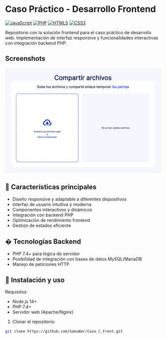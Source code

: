 # Caso Práctico - Desarrollo Frontend

[![JavaScript](https://img.shields.io/badge/JavaScript-ES6+-yellow.svg)](https://developer.mozilla.org/es/docs/Web/JavaScript)
[![PHP](https://img.shields.io/badge/PHP-777BB4?logo=php&logoColor=white)](https://www.php.net/)
[![HTML5](https://img.shields.io/badge/HTML5-E34F26?logo=html5&logoColor=white)](https://developer.mozilla.org/es/docs/Web/HTML)
[![CSS3](https://img.shields.io/badge/CSS3-1572B6?logo=css3&logoColor=white)](https://developer.mozilla.org/es/docs/Web/CSS)

Repositorio con la solución frontend para el caso práctico de desarrollo web. Implementación de interfaz responsive y funcionalidades interactivas con integración backend PHP.

## Screenshots
![App Screenshot](./screenshot-1.png)

## 📌 Características principales

- Diseño responsive y adaptable a diferentes dispositivos
- Interfaz de usuario intuitiva y moderna
- Componentes interactivos y dinámicos
- Integración con backend PHP
- Optimización de rendimiento frontend
- Gestión de estados eficiente

## � Tecnologías Backend
- PHP 7.4+ para lógica de servidor
- Posibilidad de integración con bases de datos MySQL/MariaDB
- Manejo de peticiones HTTP

## 🚀 Instalación y uso

Requisitos:
- Node.js 14+
- PHP 7.4+
- Servidor web (Apache/Nginx)

1. Clonar el repositorio:
```bash
git clone https://github.com/SakuWar/Caso_C_Front.git
```
